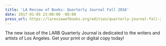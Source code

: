 ```yaml
---
title: 'LA Review of Books: Quarterly Journal Fall 2016'
date: 2017-01-05 23:00:00 -08:00
press_url: https://lareviewofbooks.org/edition/quarterly-journal-fall-2016/
---
```


The new issue of the LARB Quarterly Journal is dedicated to the writers and artists of Los Angeles. Get your print or digital copy today!
